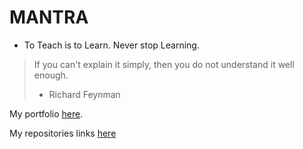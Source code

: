 # MANTRA
- To Teach is to Learn.  Never stop Learning.

> If you can't explain it simply, 
> then you do not understand it well enough.
> - Richard Feynman

My portfolio [here](https://nalbarr.github.io).

My repositories links [here](https://github.com/nalbarr/my-repos)
